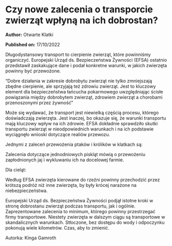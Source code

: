 # Czy nowe zalecenia o transporcie zwierząt wpłyną na ich dobrostan?

**Author:** Otwarte Klatki

**Published on:** <span class="ml-10 mb-10">17/10/2022</span>

Długodystansowy transport to cierpienie zwierząt, które powinniśmy organiczyć. Europejski Urząd ds. Bezpieczeństwa Żywności (EFSA) ostatnio przedstawił zaskakujące dane i podał konkretne warunki, w jakich zwierzęta powinny być przewożone.

“Dobre działania w zakresie dobrobytu zwierząt nie tylko zmniejszają zbędne cierpienie, ale sprzyjają też zdrowiu zwierząt. Jest to kluczowy element dla bezpieczeństwa łańcucha pokarmowego uwzględniając ścisłe powiązania między dobrobytem zwierząt, zdrowiem zwierząt a chorobami przenoszonymi przez żywność”

Może się wydawać, że transport jest niewielką częścią procesu, którego doświadczają zwierzęta. Jest inaczej, bo okazuje się, że warunki transportu mają kluczowy wpływ na ich zdrowie. EFSA dokładnie sprawdziło skutki transportu zwierząt w nieodpowiednich warunkach i na ich podstawie wyciągnęło wnioski dotyczące realiów przewozu.

Jednymi z zaleceń przewożenia ptaków i królików w klatkach są:

Zalecenia dotyczące jednodniowych piskląt mówią o przewożeniu zapłodnionych jaj i wykluwaniu ich na docelowej farmie.

Dla cieląt:

Według EFSA zwierzęta kierowane do rzeźni powinny przechodzić przez krótszą podróż niż inne zwierzęta, by były krócej narażone na niebezpieczeństwa.

Europejski Urząd ds. Bezpieczeństwa Żywności podjął istotne kroki w stronę dobrostanu zwierząt podczas transportu, jak i ogólnie. Zaprezentowane zalecenia to minimum, którego powinny przestrzegać firmy transportowe. Niestety zwierzęta w dalszym ciągu są transportowe w skandalicznych warunkach. Stłoczone, bez dostępu do wody i odpoczynku pokonują wiele kilometrów. Czas, aby to zmienić.

Autorka: Kinga Gamroth

